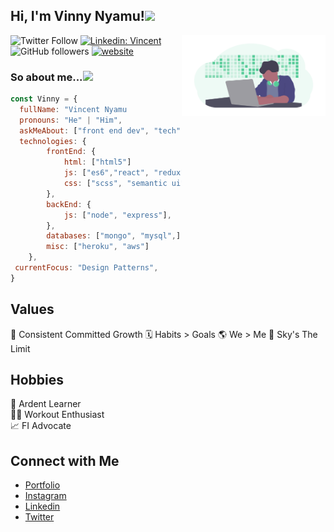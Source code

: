 <h2>Hi, I'm Vinny Nyamu!<img src="https://media.giphy.com/media/MdY3kF3CuMqbiaMY5B/source.gif" width="50"></h2>

<img align='right' src="./img/undraw_developer_activity_bv83.png" width="230">

![Twitter Follow](https://img.shields.io/twitter/follow/vinny_codes?label=Follow)
[![Linkedin: Vincent](https://img.shields.io/badge/-Vincent-blue?style=flat-square&logo=Linkedin&logoColor=white&link=https://www.linkedin.com/in/vincentnyamu/)](https://www.linkedin.com/in/vincentnyamu/)
![GitHub followers](https://img.shields.io/github/followers/vinnycodes?label=Follow&style=social)
[![website](https://img.shields.io/badge/Website-46a2f1.svg?&style=flat-square&logo=Google-Chrome&logoColor=white&link=https://www.vinnycodes.com)](https://www.vinnycodes.com)

### So about me...<img src="https://media.giphy.com/media/S6wZNBvZjP69qkOobo/source.gif" width="50">

```javascript
const Vinny = {
  fullName: "Vincent Nyamu
  pronouns: "He" | "Him",
  askMeAbout: ["front end dev", "tech", "app dev", "photography"],
  technologies: {
        frontEnd: {
            html: ["html5"]
            js: ["es6","react", "redux", "gsap"],
            css: ["scss", "semantic ui", "bootstrap"]
        },
        backEnd: {
            js: ["node", "express"],
        },
        databases: ["mongo", "mysql",],
        misc: ["heroku", "aws"]
    },
 currentFocus: "Design Patterns",
}
```

## Values

🌱 Consistent Committed Growth
🗓 Habits > Goals
🌎 We > Me
💫 Sky's The Limit

## Hobbies

📖 Ardent Learner <br/>
💪🏾 Workout Enthusiast </br>
📈 FI Advocate <br/>

## Connect with Me

- [Portfolio](https://www.vinnycodes.com/) <br/>
- [Instagram](https://www.instagram.com/vinnycodes) <br/>
- [Linkedin](https://www.linkedin.com/in/vincentnyamu/) <br/>
- [Twitter](https://twitter.com/vinny_codes) <br/>
